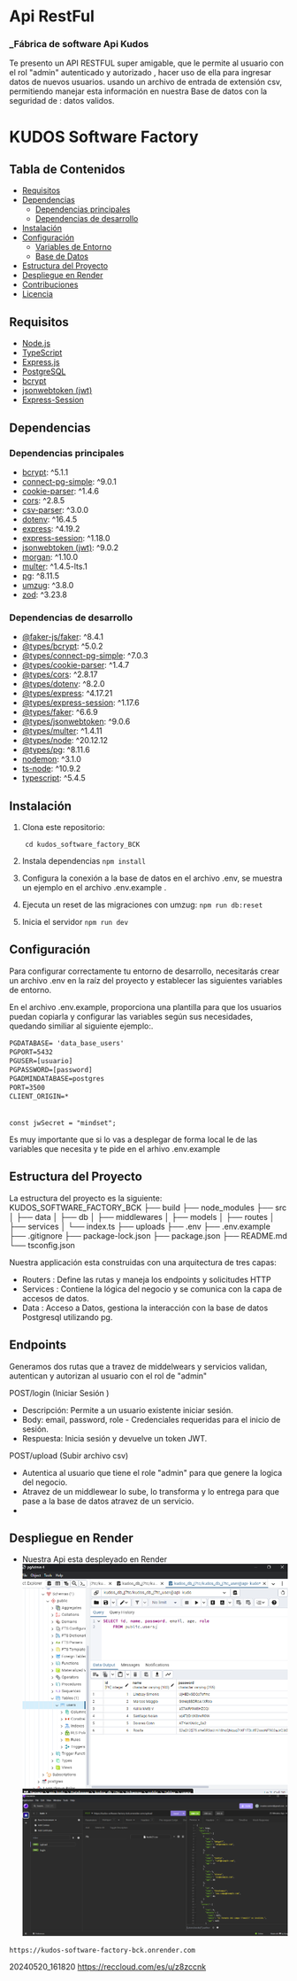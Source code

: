 #  Api RestFul
### _Fábrica de software Api Kudos

Te presento un API RESTFUL super amigable, que le permite al usuario con el rol "admin" autenticado y autorizado , hacer uso de ella para ingresar datos de nuevos usuarios. usando un archivo de entrada de extensión csv, permitiendo manejar esta información en nuestra Base de datos con la seguridad de : datos validos.
# KUDOS Software Factory

## Tabla de Contenidos

- [Requisitos](#requisitos)
- [Dependencias](#dependencias)
  - [Dependencias principales](#dependencias-principales)
  - [Dependencias de desarrollo](#dependencias-de-desarrollo)
- [Instalación](#instalación)
- [Configuración](#configuración)
  - [Variables de Entorno](#variables-de-entorno)
  - [Base de Datos](#base-de-datos)
- [Estructura del Proyecto](#estructura-del-proyecto)
- [Despliegue en Render](#despliegue-en-render)
- [Contribuciones](#contribuciones)
- [Licencia](#licencia)


 ## Requisitos 
 - [Node.js](https://nodejs.org/)
- [TypeScript](https://www.typescriptlang.org/)
- [Express.js](https://expressjs.com/)
- [PostgreSQL](https://www.postgresql.org/)
- [bcrypt](https://www.npmjs.com/package/bcrypt)
- [jsonwebtoken (jwt)](https://www.npmjs.com/package/jsonwebtoken)
- [Express-Session](https://www.npmjs.com/package/express-session)

## Dependencias

### Dependencias principales

- [bcrypt](https://www.npmjs.com/package/bcrypt): ^5.1.1
- [connect-pg-simple](https://www.npmjs.com/package/connect-pg-simple): ^9.0.1
- [cookie-parser](https://www.npmjs.com/package/cookie-parser): ^1.4.6
- [cors](https://www.npmjs.com/package/cors): ^2.8.5
- [csv-parser](https://www.npmjs.com/package/csv-parser): ^3.0.0
- [dotenv](https://www.npmjs.com/package/dotenv): ^16.4.5
- [express](https://www.npmjs.com/package/express): ^4.19.2
- [express-session](https://www.npmjs.com/package/express-session): ^1.18.0
- [jsonwebtoken (jwt)](https://www.npmjs.com/package/jsonwebtoken): ^9.0.2
- [morgan](https://www.npmjs.com/package/morgan): ^1.10.0
- [multer](https://www.npmjs.com/package/multer): ^1.4.5-lts.1
- [pg](https://www.npmjs.com/package/pg): ^8.11.5
- [umzug](https://www.npmjs.com/package/umzug): ^3.8.0
- [zod](https://www.npmjs.com/package/zod): ^3.23.8

### Dependencias de desarrollo

- [@faker-js/faker](https://www.npmjs.com/package/@faker-js/faker): ^8.4.1
- [@types/bcrypt](https://www.npmjs.com/package/@types/bcrypt): ^5.0.2
- [@types/connect-pg-simple](https://www.npmjs.com/package/@types/connect-pg-simple): ^7.0.3
- [@types/cookie-parser](https://www.npmjs.com/package/@types/cookie-parser): ^1.4.7
- [@types/cors](https://www.npmjs.com/package/@types/cors): ^2.8.17
- [@types/dotenv](https://www.npmjs.com/package/@types/dotenv): ^8.2.0
- [@types/express](https://www.npmjs.com/package/@types/express): ^4.17.21
- [@types/express-session](https://www.npmjs.com/package/@types/express-session): ^1.17.6
- [@types/faker](https://www.npmjs.com/package/@types/faker): ^6.6.9
- [@types/jsonwebtoken](https://www.npmjs.com/package/@types/jsonwebtoken): ^9.0.6
- [@types/multer](https://www.npmjs.com/package/@types/multer): ^1.4.11
- [@types/node](https://www.npmjs.com/package/@types/node): ^20.12.12
- [@types/pg](https://www.npmjs.com/package/@types/pg): ^8.11.6
- [nodemon](https://www.npmjs.com/package/nodemon): ^3.1.0
- [ts-node](https://www.npmjs.com/package/ts-node): ^10.9.2
- [typescript](https://www.npmjs.com/package/typescript): ^5.4.5


## Instalación 
1. Clona este repositorio: 
``` git clone git@github.com:RosaleeCastro/kudos_software_factory_BCK.git
    cd kudos_software_factory_BCK
```
2. Instala dependencias 
```npm install ```

3. Configura la conexión a la base de datos en el archivo .env, se muestra un ejemplo en el archivo .env.example .

4. Ejecuta un reset de las migraciones con umzug:
```npm run db:reset```

5. Inicia el servidor 
```npm run dev ```

## Configuración
Para configurar correctamente tu entorno de desarrollo, necesitarás crear un archivo .env en la raíz del proyecto y establecer las siguientes variables de entorno.

En el archivo .env.example, proporciona una plantilla para que los usuarios puedan copiarla y configurar las variables según sus necesidades, quedando similiar al siguiente ejemplo:.
```PGHOST=localhost
PGDATABASE= 'data_base_users'
PGPORT=5432
PGUSER=[usuario]
PGPASSWORD=[password]
PGADMINDATABASE=postgres
PORT=3500
CLIENT_ORIGIN=*


const jwSecret = "mindset";

```
Es muy importante que si lo vas a desplegar de forma local le de las variables que necesita y te pide en el arhivo .env.example


## Estructura del Proyecto

La estructura del proyecto es la siguiente:
KUDOS_SOFTWARE_FACTORY_BCK
├── build
├── node_modules
├── src
│ ├── data
│ ├── db
│ ├── middlewares
│ ├── models
│ ├── routes
│ ├── services
│ └── index.ts
├── uploads
├── .env
├── .env.example
├── .gitignore
├── package-lock.json
├── package.json
├── README.md
└── tsconfig.json
 
Nuestra applicación esta construidas con una arquitectura de tres capas:
* Routers : Define las rutas y maneja los endpoints y solicitudes HTTP 
* Services : Contiene la lógica del negocio y se comunica con la capa de accesos de datos.
* Data : Acceso a Datos, gestiona la interacción con la base de datos Postgresql  utilizando pg.

## Endpoints
Generamos dos rutas que a travez de middelwears y servicios validan, autentican y autorizan al usuario con el rol de "admin"

POST/login (Iniciar Sesión )
* Descripción: Permite a un usuario existente iniciar sesión.
* Body: email, password, role - Credenciales requeridas para el inicio de sesión.
* Respuesta: Inicia sesión y devuelve un token JWT.

POST/upload (Subir archivo csv)
* Autentica al usuario que tiene el role "admin" para que genere la logica del negocio.
* Atravez de un middlewear lo sube, lo transforma y lo entrega para que pase a la base de datos atravez de un servicio.
*


## Despliegue en Render 
* Nuestra Api esta despleyado en Render 
![Página Principal](/img/Captura%20de%20pantalla%202024-05-20%20163710.png)
![Página Principal](/img/Captura%20de%20pantalla%202024-05-20%20164419.png)

```
https://kudos-software-factory-bck.onrender.com
```
20240520_161820 https://reccloud.com/es/u/z8zccnk